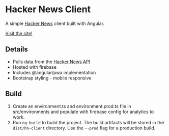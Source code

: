 # Hacker News Client

A simple [Hacker News](https://news.ycombinator.com/) client built with Angular.

[Visit the site!](https://hn-client-ab161.firebaseapp.com/stories/top)

## Details

- Pulls data from the [Hacker News API](https://github.com/HackerNews/API)
- Hosted with firebase
- Includes @angular/pwa implementation
- Bootstrap styling - mobile responsive

## Build

1. Create an environment.ts and environment.prod.ts file in src/environments and populate with firebase config for analytics to work.
2. Run `ng build` to build the project. The build artifacts will be stored in the `dist/hn-client` directory. Use the `--prod` flag for a production build.
